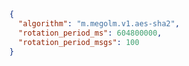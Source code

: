 <!-- @format -->

```json
{
  "algorithm": "m.megolm.v1.aes-sha2",
  "rotation_period_ms": 604800000,
  "rotation_period_msgs": 100
}
```
